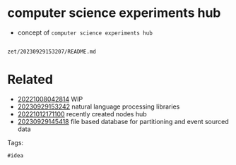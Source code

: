 # computer science experiments hub

- concept of `computer science experiments hub`

```
```

` zet/20230929153207/README.md `

# Related

- [20221008042814](/zet/20221008042814/README.md) WIP
- [20230929153242](/zet/20230929153242/README.md) natural language processing libraries
- [20221012171100](/zet/20221012171100/README.md) recently created nodes hub
- [20230929145418](/zet/20230929145418/README.md) file based database for partitioning and event sourced data

Tags:

    #idea
